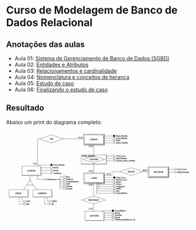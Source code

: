 # Curso de Modelagem de Banco de Dados Relacional

## Anotações das aulas
- Aula 01: [Sistema de Gerenciamento de Banco de Dados (SGBD)](https://maze-expert-ccc.notion.site/01-SGBD-33aa365db1db495c865d32d5fb077bb1)
- Aula 02: [Entidades e Atributos](https://maze-expert-ccc.notion.site/02-Entidades-b294d2c7645a47978560a667eef4f1a5)
- Aula 03: [Relacionamentos e cardinalidade](https://maze-expert-ccc.notion.site/03-Relacionamentos-f611b053ab0040aeb1401edb73e09b1d)
- Aula 04: [Nomenclatura e conceitos de herança](https://maze-expert-ccc.notion.site/04-Nomenclatura-40bc55f08e2948898b85328b5658c096)
- Aula 05: [Estudo de caso](https://maze-expert-ccc.notion.site/05-Estudo-de-caso-872dd53d7aeb4aefbdb988980b23f048)
- Aula 06: [Finalizando o estudo de caso](https://maze-expert-ccc.notion.site/06-Finalizando-o-estudo-de-caso-ac7831ca83484f46870721d70d4c04fe)

## Resultado
Abaixo um print do diagrama completo:
<p align="center"><img width="500" alt="diagrama" src="diagrama-completo.jpg"/></p>
